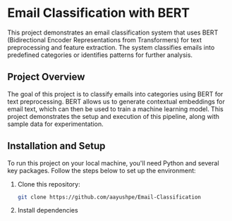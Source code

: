 # Email Classification with BERT
This project demonstrates an email classification system that uses BERT (Bidirectional Encoder Representations from Transformers) for text preprocessing and feature extraction. The system classifies emails into predefined categories or identifies patterns for further analysis.

## Project Overview
The goal of this project is to classify emails into categories using BERT for text preprocessing. BERT allows us to generate contextual embeddings for email text, which can then be used to train a machine learning model. This project demonstrates the setup and execution of this pipeline, along with sample data for experimentation.

## Installation and Setup
To run this project on your local machine, you'll need Python and several key packages. Follow the steps below to set up the environment:

1. Clone this repository:
   ```bash
   git clone https://github.com/aayushpe/Email-Classification

2. Install dependencies
